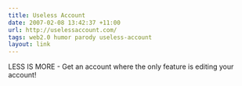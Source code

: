 ```yaml
---
title: Useless Account
date: 2007-02-08 13:42:37 +11:00
url: http://uselessaccount.com/
tags: web2.0 humor parody useless-account
layout: link
---
```

LESS IS MORE - Get an account where the only feature is editing your account!
